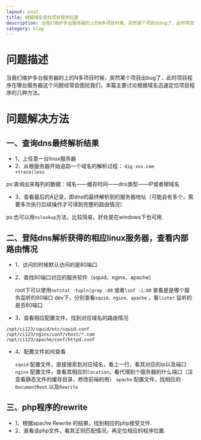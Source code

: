 ```yaml
---
layout: post
title: 根据域名查找项目程序位置
description: 当我们维护多台服务器的上的N多项目时候，突然某个项目出bug了，此时项目程序在哪台服务器这个问题经常会困扰我们，本篇主要讨论根据域名迅速定位项目程序的几种方法。
category: blog
---
```

# 问题描述

当我们维护多台服务器的上的N多项目时候，突然某个项目出bug了，此时项目程序在哪台服务器这个问题经常会困扰我们，本篇主要讨论根据域名迅速定位项目程序的几种方法。

# 问题解决方法

## 一、查询dns最终解析结果

* 1、上任意一台linux服务器
* 2、从根服务器开始追踪一个域名的解析过程： <code>dig xxx.com +trace|less</code></li>

ps:查询出来每列的数据：域名——缓存时间——dns类型——IP或者根域名

* 3、查看最后的A记录，即dns的最终解析到的服务器地址（可能会有多个，需要多次执行后续操作才可得到完整的路由情况）

ps:也可以用`nslookup`方法，比较简易，好处是在windows下也可用.

## 二、登陆dns解析获得的相应linux服务器，查看内部路由情况

* 1、访问的时候默认访问的是80端口
* 2、查找80端口对应的服务软件（squid、nginx、apache）

	root下可以使用`netstat -tupln|grep :80` 或者`lsof -i:80` 查看是是哪个服务监听的80端口
	dev下，分别查看`squid、nginx、apache` ，看`lister` 监听的是否80端口

* 3、查看相应配置文件，找到对应域名的路由情况
	
```
/opt/ci123/squid/etc/squid.conf
/opt/ci123/nginx/conf/vhost/*.com
/opt/ci123/apache/conf/httpd.conf
```		

* 4、配置文件如何查看

	`squid` 配置文件，直接搜索到对应域名，看上一行，看其对应的ip以及端口
	`nginx` 配置文件，查看其相应的`location`，看代理到个服务器的什么端口（注意看静态文件的缓存目录，修改前端的用）
	`apache` 配置文件，找相应的`DocumentRoot` 以及`Rewrite`

## 三、php程序的rewrite

* 1、根据apache Rewrite 的结果，找到相应的php接受文件.
* 2、查看该php文件，看其正则匹配情况，再定位相应的程序位置.

